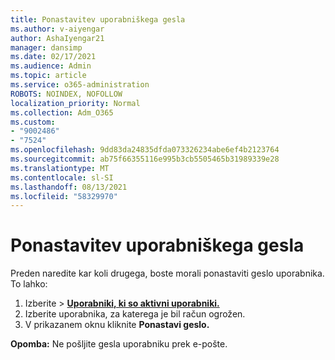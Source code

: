 ```yaml
---
title: Ponastavitev uporabniškega gesla
ms.author: v-aiyengar
author: AshaIyengar21
manager: dansimp
ms.date: 02/17/2021
ms.audience: Admin
ms.topic: article
ms.service: o365-administration
ROBOTS: NOINDEX, NOFOLLOW
localization_priority: Normal
ms.collection: Adm_O365
ms.custom:
- "9002486"
- "7524"
ms.openlocfilehash: 9dd83da24835dfda073326234abe6ef4b2123764
ms.sourcegitcommit: ab75f66355116e995b3cb5505465b31989339e28
ms.translationtype: MT
ms.contentlocale: sl-SI
ms.lasthandoff: 08/13/2021
ms.locfileid: "58329970"
---
```

# <a name="reset-the-users-password"></a>Ponastavitev uporabniškega gesla

Preden naredite kar koli drugega, boste morali ponastaviti geslo uporabnika. To lahko:

1. Izberite   >  **[Uporabniki, ki so aktivni uporabniki.](https://go.microsoft.com/fwlink/p/?linkid=834822)**
1. Izberite uporabnika, za katerega je bil račun ogrožen.
1. V prikazanem oknu kliknite **Ponastavi geslo.**

**Opomba:** Ne pošljite gesla uporabniku prek e-pošte.
